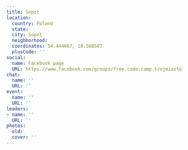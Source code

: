 ```yaml
---
title: Sopot
location:
  country: Poland
  state: 
  city: Sopot
  neighborhood: 
  coordinates: 54.444667, 18.568587
  plusCode: ''
social:
  name: Facebook page
  URL: https://www.facebook.com/groups/free.code.camp.trojmiasto
chat:
  name: ''
  URL: ''
event:
  name: ''
  URL: ''
leaders:
- name: ''
  URL: ''
photos:
  old: 
  cover: ''
---
```


